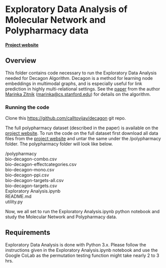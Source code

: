 # Exploratory Data Analysis of Molecular Network and Polypharmacy data

#### [Project website](http://snap.stanford.edu/decagon)

## Overview

This folder contains code necessary to run the Exploratory Data Analysis needed for Decagon Algorithm. Decagon is a method for learning node embeddings in multimodal graphs, and is especially useful for link prediction in highly multi-relational settings. See 
the [paper](https://doi.org/10.1093/bioinformatics/bty294) from the author  [Marinka Zitnik](http://stanford.edu/~marinka) (marinka@cs.stanford.edu) for details on the algorithm.

### Running the code
Clone this https://github.com/calltovijay/decagon git repo.

The full polypharmacy dataset (described in the paper) is available on the 
[project website](http://snap.stanford.edu/decagon). To run the code on the full dataset first download all data files
from the [project website](http://snap.stanford.edu/decagon) and untar the same under the <project dir>/polypharmacy folder. The polypharmacy folder will look like below.
	
<checked out dir>/polypharmacy<br>
	bio-decagon-combo.csv<br>
	bio-decagon-effectcategories.csv<br>
	bio-decagon-mono.csv<br>
	bio-decagon-ppi.csv<br>
	bio-decagon-targets-all.csv<br>
	bio-decagon-targets.csv<br>
	Exploratory Analysis.ipynb<br>
	README.md<br>
	utility.py
	
Now, we all set to run the Exploratory Analysis.ipynb python notebook and study the Molecular Network and Polypharmacy data.

## Requirements
Exploratory Data Analysis is done with Python 3.x. Please follow the instructions given in the Exploratory Analysis.ipynb notebook and use the Google CoLab as the permutation testing function might take nearly 2 to 3 hrs. 
